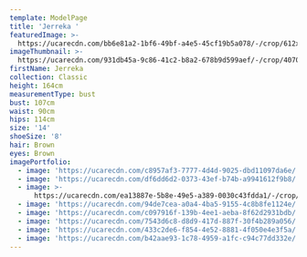 ```yaml
---
template: ModelPage
title: 'Jerreka '
featuredImage: >-
  https://ucarecdn.com/bb6e81a2-1bf6-49bf-a4e5-45cf19b5a078/-/crop/612x330/0,9/-/preview/
imageThumbnail: >-
  https://ucarecdn.com/931db45a-9c86-41c2-b8a2-678b9d599aef/-/crop/4070x5585/216,13/-/preview/
firstName: Jerreka
collection: Classic
height: 164cm
measurementType: bust
bust: 107cm
waist: 90cm
hips: 114cm
size: '14'
shoeSize: '8'
hair: Brown
eyes: Brown
imagePortfolio:
  - image: 'https://ucarecdn.com/c8957af3-7777-4d4d-9025-dbd11097da6e/'
  - image: 'https://ucarecdn.com/df6dd6d2-0373-43ef-b74b-a9941612f9b8/'
  - image: >-
      https://ucarecdn.com/ea13887e-5b8e-49e5-a389-0030c43fdda1/-/crop/558x841/329,696/-/preview/
  - image: 'https://ucarecdn.com/94de7cea-a0a4-4ba5-9155-4c8b8fe1124e/'
  - image: 'https://ucarecdn.com/c097916f-139b-4ee1-aeba-8f62d2931bdb/'
  - image: 'https://ucarecdn.com/7543d6c8-d8d9-417d-887f-30f4b289a056/'
  - image: 'https://ucarecdn.com/433c2de6-f854-4e52-8881-4f050e4e3f5a/'
  - image: 'https://ucarecdn.com/b42aae93-1c78-4959-a1fc-c94c77dd332e/'
---
```


